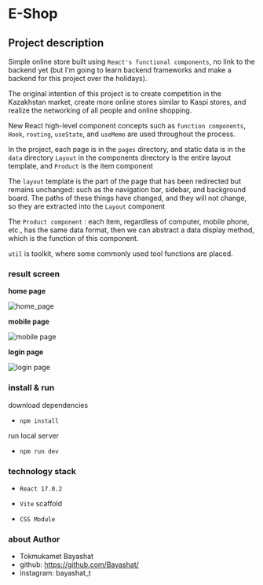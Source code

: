 # E-Shop


## Project description

Simple online store built using `React's functional components`, no link to the backend yet (but I'm going to learn backend frameworks and make a backend for this project over the holidays).

The original intention of this project is to create competition in the Kazakhstan market, create more online stores similar to Kaspi stores, and realize the networking of all people and online shopping.

New React high-level component concepts such as `function components`, `Hook`, `routing`, `useState`, and `useMemo` are used throughout the process.

In the project, each page is in the `pages` directory, and static data is in the `data` directory
`Layout` in the components directory is the entire layout template, and `Product` is the item component

The `layout` template is the part of the page that has been redirected but remains unchanged: such as the navigation bar, sidebar, and background board. The paths of these things have changed, and they will not change, so they are extracted into the `Layout` component

The `Product component` : each item, regardless of computer, mobile phone, etc., has the same data format, then we can abstract a data display method, which is the function of this component.

`util` is toolkit, where some commonly used tool functions are placed.

### result screen

**home page**

![home_page](/resule_screen/home_page.jpg)

**mobile page**

![mobile page](/resule_screen/mobile_screen.jpg)

**login page**

![login page](/resule_screen/login_page.jpg)

### install & run

download dependencies

- `npm install`

run local server

- `npm run dev`

### technology stack

- `React 17.0.2`

- `Vite` scaffold

- `CSS Module`


### about Author
- Tokmukamet Bayashat
- github: https://github.com/Bayashat/
- instagram: bayashat_t


